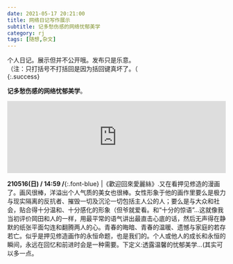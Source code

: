 ```yaml
---
date: 2021-05-17 20:21:00
title: 网络日记写作展示
subtitle: 记多愁伤感的网络忧郁美学
category: rj
tags: [随想,杂文]
---
```


个人日记。展示但并不公开哦。发布只是乐意。  
（注：只打括号不打括回是因为括回键真坏了。（  
{:.success}  
  
**记多愁伤感的网络忧郁美学**。  
<!--more-->
  
<iframe width="100%" height="166" scrolling="no" frameborder="no" allow="autoplay" src="https://w.soundcloud.com/player/?url=https%3A//api.soundcloud.com/tracks/196263894&color=%23ff5500&auto_play=true&hide_related=false&show_comments=true&show_user=true&show_reposts=false&show_teaser=true"></iframe><div style="font-size: 10px; color: #cccccc;line-break: anywhere;word-break: normal;overflow: hidden;white-space: nowrap;text-overflow: ellipsis; font-family: Interstate,Lucida Grande,Lucida Sans Unicode,Lucida Sans,Garuda,Verdana,Tahoma,sans-serif;font-weight: 100;"></div>
  
  
**210516(日) / 14:59 /**{:.font-blue} |《歡迎回來愛麗絲》.又在看押见修造的漫画了。画风很棒，洋溢出个人气质的美女也很棒。女性形象于他的画作里要么是极力与现实隔离的反抗者、摧毁一切及沉沦一切包括主人公的人；要么是与大众和社会，贴合得十分温和、十分感化的形象（但爷就爱看。和“十分的惊语”...这就像我当初评价岡田和人的一样，用最平常的语气讲出最直击心底的话，然后无声得在静默的纸张平面勾连和翻腾两人的心。青春的晦暗、青春的温暖、遗憾与家庭的若存若亡。似乎是押见修造画作的永恒命题，也是我们的。个人或他人的成长和永恒的瞬间，永远在回忆和前进时会是一种需要。下定义:透露温馨的忧郁美学...(其实可以多一点。